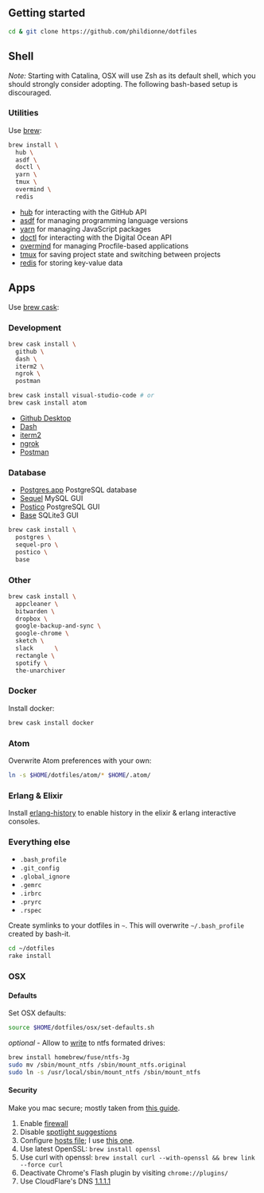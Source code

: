 ## Getting started
```bash
cd & git clone https://github.com/phildionne/dotfiles
```

## Shell

*Note:* Starting with Catalina, OSX will use Zsh as its default shell, which you should strongly consider adopting. The following bash-based setup is discouraged.

### Utilities

Use [brew](https://brew.sh/):

```bash
brew install \
  hub \
  asdf \
  doctl \
  yarn \
  tmux \
  overmind \
  redis
```

* [hub](https://github.com/github/hub) for interacting with the GitHub API
* [asdf](https://github.com/asdf-vm/asdf) for managing programming language versions
* [yarn](https://yarnpkg.com/) for managing JavaScript packages
* [doctl](https://github.com/digitalocean/doctl) for interacting with the Digital Ocean API
* [overmind](https://github.com/DarthSim/overmind) for managing Procfile-based applications
* [tmux](https://tmux.github.io/) for saving project state and switching between projects
* [redis](http://redis.io/) for storing key-value data

## Apps

Use [brew cask](https://github.com/caskroom/homebrew-cask):

### Development

```bash
brew cask install \
  github \
  dash \
  iterm2 \
  ngrok \
  postman

brew cask install visual-studio-code # or
brew cask install atom
```

* [Github Desktop](https://desktop.github.com/)
* [Dash](https://kapeli.com/dash)
* [iterm2](https://www.iterm2.com/)
* [ngrok](https://ngrok.com/)
* [Postman](https://www.postman.com/)

### Database

* [Postgres.app](https://postgresapp.com/) PostgreSQL database
* [Sequel](https://www.sequelpro.com/) MySQL GUI
* [Postico](https://eggerapps.at/postico/) PostgreSQL GUI
* [Base](https://menial.co.uk/base/) SQLite3 GUI

```bash
brew cask install \
  postgres \
  sequel-pro \
  postico \
  base
```

### Other

```bash
brew cask install \
  appcleaner \
  bitwarden \
  dropbox \
  google-backup-and-sync \
  google-chrome \
  sketch \
  slack      \
  rectangle \
  spotify \
  the-unarchiver
```

### Docker

Install docker:

```bash
brew cask install docker
```

### Atom

Overwrite Atom preferences with your own:

```bash
ln -s $HOME/dotfiles/atom/* $HOME/.atom/
```

### Erlang & Elixir

Install [erlang-history](https://github.com/ferd/erlang-history) to enable history in the elixir & erlang interactive consoles.

### Everything else

- `.bash_profile`
- `.git_config`
- `.global_ignore`
- `.gemrc`
- `.irbrc`
- `.pryrc`
- `.rspec`

Create symlinks to your dotfiles in `~`. This will overwrite `~/.bash_profile` created by bash-it.

```bash
cd ~/dotfiles
rake install
```

### OSX

#### Defaults

Set OSX defaults:

```bash
source $HOME/dotfiles/osx/set-defaults.sh
```

*optional* - Allow to [write](http://apple.stackexchange.com/questions/152661/write-to-ntfs-formated-drives-on-yosemite) to ntfs formated drives:

```bash
brew install homebrew/fuse/ntfs-3g
sudo mv /sbin/mount_ntfs /sbin/mount_ntfs.original
sudo ln -s /usr/local/sbin/mount_ntfs /sbin/mount_ntfs
```

#### Security

Make you mac secure; mostly taken from [this guide](https://github.com/drduh/OS-X-Yosemite-Security-and-Privacy-Guide).

1. Enable [firewall](https://github.com/drduh/OS-X-Yosemite-Security-and-Privacy-Guide#firewall)
2. Disable [spotlight suggestions](https://github.com/drduh/OS-X-Yosemite-Security-and-Privacy-Guide#spotlight-suggestions)
3. Configure [hosts file](https://github.com/drduh/OS-X-Yosemite-Security-and-Privacy-Guide#hosts-file); I use [this one](http://someonewhocares.org/hosts/zero/hosts).
4. Use latest OpenSSL: `brew install openssl`
5. Use curl with openssl: `brew install curl --with-openssl && brew link --force curl`
6. Deactivate Chrome's Flash plugin by visiting `chrome://plugins/`
7. Use CloudFlare's DNS [1.1.1.1](https://1.1.1.1/)
